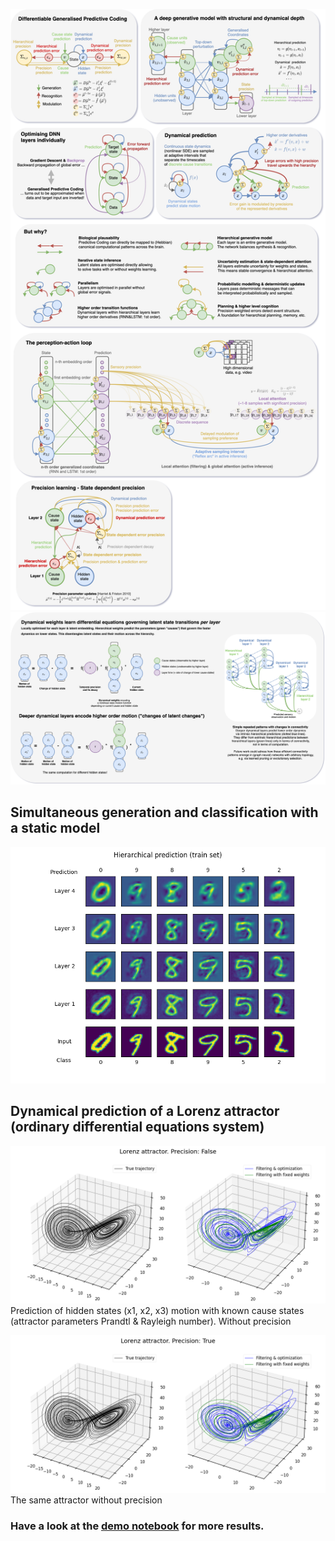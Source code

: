 ![alt Overview](https://github.com/andreofner/pyGPC/blob/master/summary.drawio.png)
![alt Overview](https://github.com/andreofner/pyGPC/blob/master/dynamic_details.png)

## Simultaneous generation and classification with a static model
![alt Overview](https://github.com/andreofner/pyGPC/blob/master/hierarchical_generation_train.png)

## Dynamical prediction of a Lorenz attractor (ordinary differential equations system)
![alt Overview](https://github.com/andreofner/pyGPC/blob/master/lorenz_attractorFalse.png)
Prediction of hidden states (x1, x2, x3) motion with known cause states (attractor parameters Prandtl & Rayleigh number). Without precision

![alt Overview](https://github.com/andreofner/pyGPC/blob/master/lorenz_attractorTrue.png)
The same attractor without precision

### Have a look at the [demo notebook](https://github.com/andreofner/pyGPC/blob/master/demo.ipynb) for more results.

